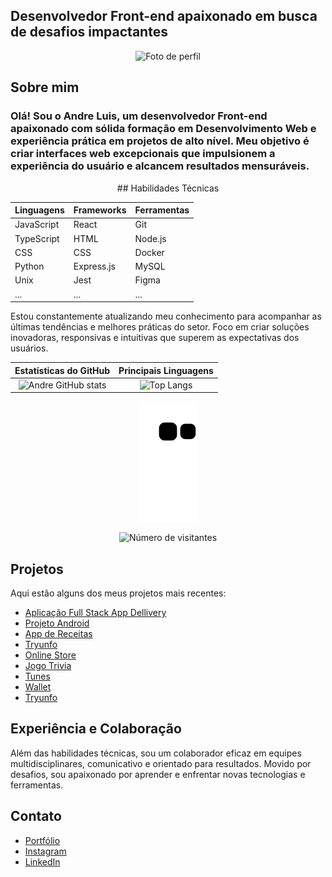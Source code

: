 ## Desenvolvedor Front-end apaixonado em busca de desafios impactantes
<div align="center">
  <img src="https://instagram.fgyn3-1.fna.fbcdn.net/v/t51.2885-19/320408694_549609503393882_3829832215615148390_n.jpg?stp=dst-jpg_s150x150&_nc_ht=instagram.fgyn3-1.fna.fbcdn.net&_nc_cat=102&_nc_ohc=_6KrmMxjH-kAX8Scas1&edm=AOQ1c0wBAAAA&ccb=7-5&oh=00_AfDajKYXbL-GBv0UuQE7O_5PhxT0vrSoKQyU1C7I18oE5w&oe=64B5AE77&_nc_sid=8b3546" alt="Foto de perfil" height="150" width="150">
</div>

## Sobre mim 
<h3>Olá! Sou o Andre Luis, um desenvolvedor Front-end apaixonado com sólida formação em Desenvolvimento Web e experiência prática em projetos de alto nível. Meu objetivo é criar interfaces web excepcionais que impulsionem a experiência do usuário e alcancem resultados mensuráveis.
</h3>

<div align="center">
## Habilidades Técnicas

| Linguagens | Frameworks | Ferramentas |
| --- | --- | --- |
| JavaScript | React | Git |
| TypeScript | HTML | Node.js |
| CSS | CSS | Docker |
| Python | Express.js | MySQL |
| Unix | Jest | Figma |
| ... | ... | ... |
</div>

Estou constantemente atualizando meu conhecimento para acompanhar as últimas tendências e melhores práticas do setor. Foco em criar soluções inovadoras, responsivas e intuitivas que superem as expectativas dos usuários.


| Estatísticas do GitHub | Principais Linguagens |
| :-------------------: | :------------------: |
| ![Andre GitHub stats](https://github-readme-stats.vercel.app/api?username=andre09999&show_icons=true&theme=dark) | ![Top Langs](https://github-readme-stats.vercel.app/api/top-langs/?username=andre09999&layout=compact&langs_count=7&theme=dark) |

<div align="center">
  <p align="center">
    <img src="https://github.com/andre09999/andre09999/blob/output/github-contribution-grid-snake.svg" alt="snake gif">
  </p>
  <p align="center">
    <img src="https://profile-counter.glitch.me/andre09999/count.svg" alt="Número de visitantes">
  </p>
</div>

## Projetos

Aqui estão alguns dos meus projetos mais recentes:

- [Aplicação Full Stack App Dellivery](https://front-end-production-a1da.up.railway.app/login)
- [Projeto Android](https://andre09999.github.io/projeto-android/)
- [App de Receitas](https://andre09999.github.io/App-De-Receitas/)
- [Tryunfo](https://andre09999.github.io/TrybeWarts/)
- [Online Store](https://andre09999.github.io/Store/)
- [Jogo Trivia](https://andre09999.github.io/Trivia/)
- [Tunes](https://andre09999.github.io/Tunes/)
- [Wallet](https://andre09999.github.io/Wallet/)
- [Tryunfo](https://andre09999.github.io/TrybeWarts/) 

## Experiência e Colaboração
Além das habilidades técnicas, sou um colaborador eficaz em equipes multidisciplinares, comunicativo e orientado para resultados. Movido por desafios, sou apaixonado por aprender e enfrentar novas tecnologias e ferramentas.

## Contato

- [Portfólio](https://portifoiliowebandre.netlify.app/)
- [Instagram](https://instagram.com/andreluisrs_)
- [LinkedIn](https://www.linkedin.com/in/andre-luis-6536b377/)


